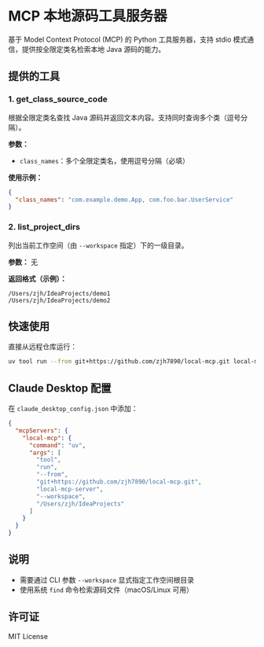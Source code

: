 # MCP 本地源码工具服务器

基于 Model Context Protocol (MCP) 的 Python 工具服务器，支持 stdio 模式通信，提供按全限定类名检索本地 Java 源码的能力。

## 提供的工具

### 1. get_class_source_code
根据全限定类名查找 Java 源码并返回文本内容。支持同时查询多个类（逗号分隔）。

**参数：**
- `class_names`：多个全限定类名，使用逗号分隔（必填）

**使用示例：**
```json
{
  "class_names": "com.example.demo.App, com.foo.bar.UserService"
}
```

### 2. list_project_dirs
列出当前工作空间（由 `--workspace` 指定）下的一级目录。

**参数：** 无

**返回格式（示例）：**
```
/Users/zjh/IdeaProjects/demo1
/Users/zjh/IdeaProjects/demo2
```

## 快速使用

直接从远程仓库运行：

```bash
uv tool run --from git+https://github.com/zjh7890/local-mcp.git local-mcp-server --workspace "/Users/zjh/IdeaProjects" 
```

## Claude Desktop 配置

在 `claude_desktop_config.json` 中添加：

```json
{
  "mcpServers": {
    "local-mcp": {
      "command": "uv",
      "args": [
        "tool",
        "run",
        "--from",
        "git+https://github.com/zjh7890/local-mcp.git",
        "local-mcp-server",
        "--workspace",
        "/Users/zjh/IdeaProjects"
      ]
    }
  }
}
```

## 说明

- 需要通过 CLI 参数 `--workspace` 显式指定工作空间根目录
- 使用系统 `find` 命令检索源码文件（macOS/Linux 可用）

## 许可证

MIT License



